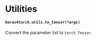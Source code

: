 # Utilities

#### `keras4torch.utils.to_tensor(*args)`

Convert the parameter list to `torch.Tensor`.

